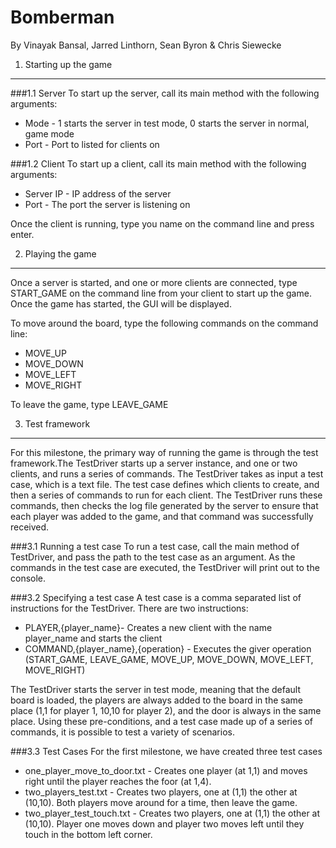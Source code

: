 Bomberman
========
By Vinayak Bansal, Jarred Linthorn, Sean Byron & Chris Siewecke

1. Starting up the game
-------------
###1.1 Server
To start up the server, call its main method with the following arguments:
* Mode - 1 starts the server in test mode, 0 starts the server in normal, game mode
* Port - Port to listed for clients on

###1.2 Client
To start up a client, call its main method with the following arguments:
* Server IP - IP address of the server
* Port - The port the server is listening on

Once the client is running, type you name on the command line and press enter.

2. Playing the game
-------------
Once a server is started, and one or more clients are connected, type START_GAME on the command line from your client to start up the game. Once the game has started, the GUI will be displayed.

To move around the board, type the following commands on the command line:
* MOVE_UP
* MOVE_DOWN
* MOVE_LEFT
* MOVE_RIGHT

To leave the game, type LEAVE_GAME

3. Test framework
-------------
For this milestone, the primary way of running the game is through the test framework.The TestDriver starts up a server instance, and one or two clients, and runs a series of commands. The TestDriver takes as input a test case, which is a text file. The test case defines which clients to create, and then a series of commands to run for each client. The TestDriver runs these commands, then checks the log file generated by the server to ensure that each player was added to the game, and that command was successfully received.

###3.1 Running a test case
To run a test case, call the main method of TestDriver, and pass the path to the test case as an argument. As the commands in the test case are executed, the TestDriver will print out to the console.

###3.2 Specifying a test case
A test case is a comma separated list of instructions for the TestDriver. There are two instructions:

* PLAYER,{player_name}- Creates a new client with the name player_name and starts the client
* COMMAND,{player_name},{operation} - Executes the giver operation (START_GAME, LEAVE_GAME, MOVE_UP, MOVE_DOWN, MOVE_LEFT, MOVE_RIGHT)
	
The TestDriver starts the server in test mode, meaning that the default board is loaded, the players are always added to the board in the same place (1,1 for player 1, 10,10 for player 2), and the door is always in the same place. Using these pre-conditions, and a test case made up of a series of commands, it is possible to test a variety of scenarios.

###3.3 Test Cases
For the first milestone, we have created three test cases

* one_player_move_to_door.txt - Creates one player (at 1,1) and moves right until the player reaches the foor (at 1,4).
* two_players_test.txt - Creates two players, one at (1,1) the other at (10,10). Both players move around for a time, then leave the game.
* two_player_test_touch.txt - Creates two players, one at (1,1) the other at (10,10). Player one moves down and player two moves left until they touch in the bottom left corner.
